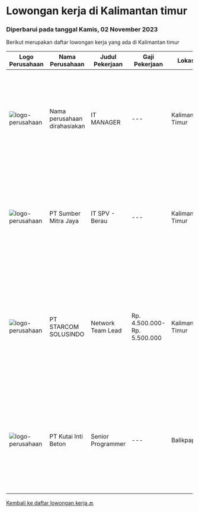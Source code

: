 
  # Lowongan kerja di Kalimantan timur

  ### Diperbarui pada tanggal Kamis, 02 November 2023

  Berikut merupakan daftar lowongan kerja yang ada di Kalimantan timur

  |Logo Perusahaan | Nama Perusahaan | Judul Pekerjaan | Gaji Pekerjaan | Lokasi | Deskripsi | Tanggal diunggah | Pranala |
  | -------------- | --------------- | --------------- | --------- | --------- | -------------- | ------- | ----------- |
  |![logo-perusahaan](https://i.ibb.co/sqvTCh9/112815900-stock-vector-no-image-available-icon-flat-vector.webp)|Nama perusahaan dirahasiakan|IT MANAGER|---|Kalimantan Timur|Job Sumarry :The IT Manager is a pivotal role responsible for overseeing the organization's information technology infrastructure, ensuring that it...|Kamis, 02 November 2023|https://www.jobstreet.co.id/id/job/it-manager-4516435?token=0~9980942f-d2e0-4547-8928-ff93883bc479&sectionRank=1&jobId=jobstreet-id-job-4516435|
|![logo-perusahaan](https://image-service-cdn.seek.com.au/f0ba1595e90ec5243d43e958e1c29680e7a44894/ee4dce1061f3f616224767ad58cb2fc751b8d2dc)|PT Sumber Mitra Jaya|IT SPV - Berau|---|Kalimantan Timur|Requirement: Candidate must possess at least Diploma/ Bachelor’s degree in Information Technology/IT Engineering/ IT related field. Required...|Minggu, 22 Oktober 2023|https://www.jobstreet.co.id/id/job/it-spv-berau-4506034?token=0~9980942f-d2e0-4547-8928-ff93883bc479&sectionRank=2&jobId=jobstreet-id-job-4506034|
|![logo-perusahaan](https://image-service-cdn.seek.com.au/7884713e971117aab6aab88adb5badf34d97ca7d/ee4dce1061f3f616224767ad58cb2fc751b8d2dc)|PT STARCOM SOLUSINDO|Network Team Lead|Rp. 4.500.000-Rp. 5.500.000|Kalimantan Timur|Tanggung Jawab Utama: Pemimpinan dan Manajemen Tim: Mengelola dan memimpin tim teknisi jaringan. Menetapkan tujuan dan target tim, serta memastikan...|Kamis, 12 Oktober 2023|https://www.jobstreet.co.id/id/job/network-team-lead-4496909?token=0~9980942f-d2e0-4547-8928-ff93883bc479&sectionRank=3&jobId=jobstreet-id-job-4496909|
|![logo-perusahaan](https://i.ibb.co/sqvTCh9/112815900-stock-vector-no-image-available-icon-flat-vector.webp)|PT Kutai Inti Beton|Senior Programmer|---|Balikpapan|Deskripsi: Memiliki Komunikasi yang baik Memiliki pengetahuan dibidang ASP.Net Webform, Sql Server dan full-stack developer Memiliki keterampilan...|Jumat, 13 Oktober 2023|https://www.jobstreet.co.id/id/job/senior-programmer-4498311?token=0~9980942f-d2e0-4547-8928-ff93883bc479&sectionRank=4&jobId=jobstreet-id-job-4498311|


  [Kembali ke daftar lowongan kerja 🔙](../README.md#daftar-lowongan-kerja)
  